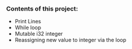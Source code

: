 ### Contents of this project:

- Print Lines
- While loop
- Mutable i32 integer
- Reassigning new value to integer via the loop